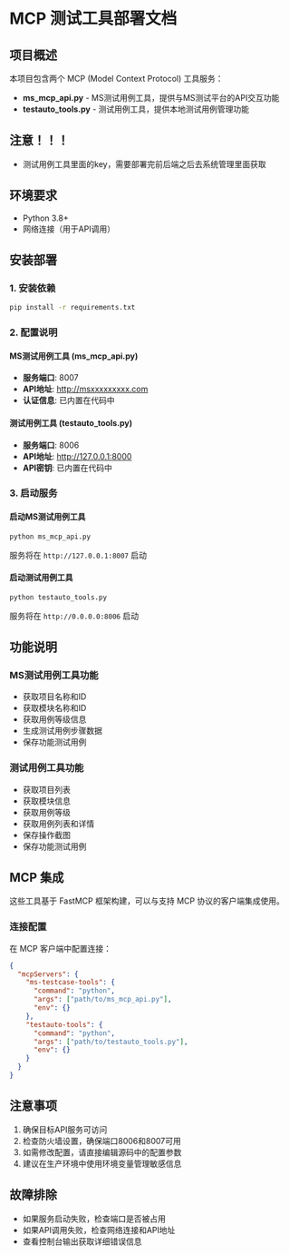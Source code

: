 # MCP 测试工具部署文档

## 项目概述

本项目包含两个 MCP (Model Context Protocol) 工具服务：

- **ms_mcp_api.py** - MS测试用例工具，提供与MS测试平台的API交互功能
- **testauto_tools.py** - 测试用例工具，提供本地测试用例管理功能


## 注意！！！

- 测试用例工具里面的key，需要部署完前后端之后去系统管理里面获取

## 环境要求

- Python 3.8+
- 网络连接（用于API调用）

## 安装部署

### 1. 安装依赖

```bash
pip install -r requirements.txt
```

### 2. 配置说明

#### MS测试用例工具 (ms_mcp_api.py)

- **服务端口**: 8007
- **API地址**: http://msxxxxxxxxx.com
- **认证信息**: 已内置在代码中

#### 测试用例工具 (testauto_tools.py)

- **服务端口**: 8006
- **API地址**: http://127.0.0.1:8000
- **API密钥**: 已内置在代码中

### 3. 启动服务

#### 启动MS测试用例工具

```bash
python ms_mcp_api.py
```

服务将在 `http://127.0.0.1:8007` 启动

#### 启动测试用例工具

```bash
python testauto_tools.py
```

服务将在 `http://0.0.0.0:8006` 启动

## 功能说明

### MS测试用例工具功能

- 获取项目名称和ID
- 获取模块名称和ID
- 获取用例等级信息
- 生成测试用例步骤数据
- 保存功能测试用例

### 测试用例工具功能

- 获取项目列表
- 获取模块信息
- 获取用例等级
- 获取用例列表和详情
- 保存操作截图
- 保存功能测试用例

## MCP 集成

这些工具基于 FastMCP 框架构建，可以与支持 MCP 协议的客户端集成使用。

### 连接配置

在 MCP 客户端中配置连接：

```json
{
  "mcpServers": {
    "ms-testcase-tools": {
      "command": "python",
      "args": ["path/to/ms_mcp_api.py"],
      "env": {}
    },
    "testauto-tools": {
      "command": "python",
      "args": ["path/to/testauto_tools.py"],
      "env": {}
    }
  }
}
```

## 注意事项

1. 确保目标API服务可访问
2. 检查防火墙设置，确保端口8006和8007可用
3. 如需修改配置，请直接编辑源码中的配置参数
4. 建议在生产环境中使用环境变量管理敏感信息

## 故障排除

- 如果服务启动失败，检查端口是否被占用
- 如果API调用失败，检查网络连接和API地址
- 查看控制台输出获取详细错误信息